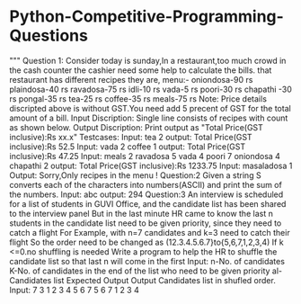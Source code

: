 # Python-Competitive-Programming-Questions
"""
Question 1:
 Consider today is sunday,In a restaurant,too much crowd in the cash counter the cashier need some help to calculate the bills.
that restaurant has different recipes they are,
menu:-
oniondosa-90 rs
plaindosa-40 rs
ravadosa-75 rs
idli-10 rs
vada-5 rs
poori-30 rs
chapathi -30 rs
pongal-35 rs
tea-25 rs
coffee-35 rs
meals-75 rs
Note: Price details discripted above is without GST.You need add 5 precent of GST for the total amount of a bill.
Input Discription:
Single line consists of recipes with count as shown below.
Output Discription:
Print output as "Total Price(GST inclusive):Rs xx.x"
Testcases:
Input:
tea 2
output:
Total Price(GST inclusive):Rs  52.5
Input:
vada 2 coffee 1
output:
Total Price(GST inclusive):Rs  47.25
Input:
meals 2 ravadosa 5 vada 4 poori 7 oniondosa 4 chapathi 2
output:
Total Price(GST inclusive):Rs  1233.75
Input:
masaladosa 1
Output:
Sorry,Only recipes in the menu !
Question:2
Given a string S converts each of the characters into numbers(ASCII) and print the sum of the numbers.
Input:
abc
output:
294
Question:3
An interview is scheduled for a list of students in GUVI Office, and
the candidate list has been shared to the interview panel
But in the last minute HR came to know the last n students in the
candidate list need to be given priority, since they need to catch a
flight
For Example, with n=7 candidates and k=3 need to catch their flight
So the order need to be changed as
(12.3.4.5.6.7}to{5,6,7,1,2,3,4)
If k <=0.no shuffling is needed
Write a program to help the HR to shuffle the candidate list so that
last n will come in the first
Input:
n-No. of candidates
K-No. of candidates in the end of the list who need
to be given priority
al-Candidates list
Expected Output
Output
Candidates list in shufled order.
Input:
7
3
1 2 3 4 5 6 7
5 6 7 1 2 3 4
